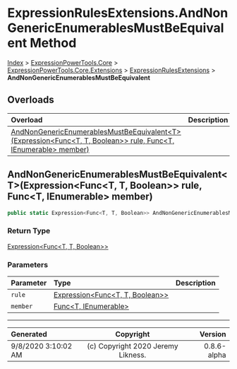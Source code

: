 ﻿# ExpressionRulesExtensions.AndNonGenericEnumerablesMustBeEquivalent Method

[Index](../index.md) > [ExpressionPowerTools.Core](ExpressionPowerTools.Core.a.md) > [ExpressionPowerTools.Core.Extensions](ExpressionPowerTools.Core.Extensions.n.md) > [ExpressionRulesExtensions](ExpressionPowerTools.Core.Extensions.ExpressionRulesExtensions.cs.md) > **AndNonGenericEnumerablesMustBeEquivalent**



## Overloads

| Overload | Description |
| :-- | :-- |
| [AndNonGenericEnumerablesMustBeEquivalent&lt;T>(Expression&lt;Func&lt;T, T, Boolean>> rule, Func&lt;T, IEnumerable> member)](#andnongenericenumerablesmustbeequivalenttexpressionfunct-t-boolean-rule-funct-ienumerable-member) |  |
## AndNonGenericEnumerablesMustBeEquivalent&lt;T>(Expression&lt;Func&lt;T, T, Boolean>> rule, Func&lt;T, IEnumerable> member)



```csharp
public static Expression<Func<T, T, Boolean>> AndNonGenericEnumerablesMustBeEquivalent<T>(Expression<Func<T, T, Boolean>> rule, Func<T, IEnumerable> member)
```

### Return Type

 [Expression&lt;Func&lt;T, T, Boolean>>](https://docs.microsoft.com/dotnet/api/system.linq.expressions.expression-1) 

### Parameters

| Parameter | Type | Description |
| :-- | :-- | :-- |
| `rule` | [Expression&lt;Func&lt;T, T, Boolean>>](https://docs.microsoft.com/dotnet/api/system.linq.expressions.expression-1) |  |
| `member` | [Func&lt;T, IEnumerable>](https://docs.microsoft.com/dotnet/api/system.func-2) |  |



---

| Generated | Copyright | Version |
| :-- | :-: | --: |
| 9/8/2020 3:10:02 AM | (c) Copyright 2020 Jeremy Likness. | 0.8.6-alpha |
